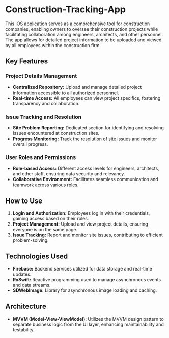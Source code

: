 # Construction-Tracking-App
This iOS application serves as a comprehensive tool for construction companies, enabling owners to oversee their construction projects while facilitating collaboration among engineers, architects, and other personnel. The app allows for detailed project information to be uploaded and viewed by all employees within the construction firm.

## Key Features

### Project Details Management
- **Centralized Repository:** Upload and manage detailed project information accessible to all authorized personnel.
- **Real-time Access:** All employees can view project specifics, fostering transparency and collaboration.

### Issue Tracking and Resolution
- **Site Problem Reporting:** Dedicated section for identifying and resolving issues encountered at construction sites.
- **Progress Monitoring:** Track the resolution of site issues and monitor overall progress.

### User Roles and Permissions
- **Role-based Access:** Different access levels for engineers, architects, and other staff, ensuring data security and relevancy.
- **Collaborative Environment:** Facilitates seamless communication and teamwork across various roles.

## How to Use
1. **Login and Authorization:** Employees log in with their credentials, gaining access based on their roles.
2. **Project Management:** Upload and view project details, ensuring everyone is on the same page.
3. **Issue Tracking:** Report and monitor site issues, contributing to efficient problem-solving.

## Technologies Used

- **Firebase:** Backend services utilized for data storage and real-time updates.
- **RxSwift:** Reactive programming used to manage asynchronous events and data streams.
- **SDWebImage:** Library for asynchronous image loading and caching.

## Architecture

- **MVVM (Model-View-ViewModel):** Utilizes the MVVM design pattern to separate business logic from the UI layer, enhancing maintainability and testability.
